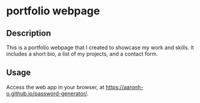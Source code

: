 # portfolio webpage

## Description
This is a portfolio webpage that I created to showcase my work and skills. It includes a short bio, a list of my projects, and a contact form.

## Usage
Access the web app in your browser, at https://aaronh-o.github.io/password-generator/.